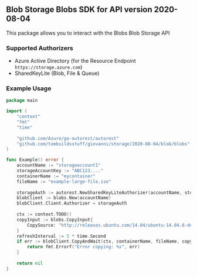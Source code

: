 ## Blob Storage Blobs SDK for API version 2020-08-04

This package allows you to interact with the Blobs Blob Storage API

### Supported Authorizers

* Azure Active Directory (for the Resource Endpoint `https://storage.azure.com`)
* SharedKeyLite (Blob, File & Queue)

### Example Usage

```go
package main

import (
	"context"
	"fmt"
	"time"
	
	"github.com/Azure/go-autorest/autorest"
	"github.com/tombuildsstuff/giovanni/storage/2020-08-04/blob/blobs"
)

func Example() error {
	accountName := "storageaccount1"
    storageAccountKey := "ABC123...."
    containerName := "mycontainer"
    fileName := "example-large-file.iso"
    
    storageAuth := autorest.NewSharedKeyLiteAuthorizer(accountName, storageAccountKey)
    blobClient := blobs.New(accountName)
    blobClient.Client.Authorizer = storageAuth
    
    ctx := context.TODO()
    copyInput := blobs.CopyInput{
        CopySource: "http://releases.ubuntu.com/14.04/ubuntu-14.04.6-desktop-amd64.iso",
    }
    refreshInterval := 5 * time.Second
    if err := blobClient.CopyAndWait(ctx, containerName, fileName, copyInput, refreshInterval); err != nil {
        return fmt.Errorf("Error copying: %s", err)
    }
    
    return nil 
}

```
